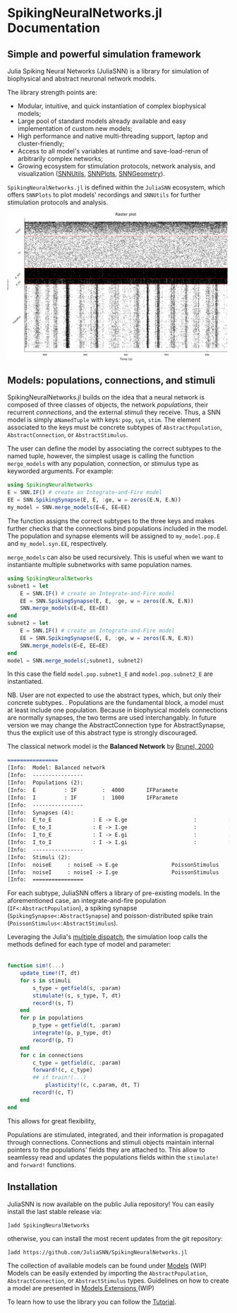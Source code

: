 # SpikingNeuralNetworks.jl Documentation


## Simple and powerful simulation framework

Julia Spiking Neural Networks (JuliaSNN) is a library for simulation of biophysical and abstract neuronal network models. 

The library strength points are:
 - Modular, intuitive, and quick instantiation of complex biophysical models;
 - Large pool of standard models already available and easy implementation of custom new models;
 - High performance and native multi-threading support, laptop and cluster-friendly;
 - Access to all model's variables at runtime and save-load-rerun of arbitrarily complex networks;
 - Growing ecosystem for stimulation protocols, network analysis, and visualization ([SNNUtils](https://github.com/JuliaSNN/SNNUtils), [SNNPlots](https://github.com/JuliaSNN/SNNPlots), [SNNGeometry](https://github.com/JuliaSNN/SNNGeometry)).

`SpikingNeuralNetworks.jl` is defined within the `JuliaSNN` ecosystem, which offers `SNNPlots` to plot models' recordings and `SNNUtils` for further stimulation protocols and analysis.

![A raster plot of a spiking neural network](assets/spiking.png)

## Models: populations, connections, and stimuli

SpikingNeuralNetworks.jl builds on the idea that a neural network is composed of three classes of objects, the network _populations_, their recurrent _connections_, and the external _stimuli_ they receive. Thus, a SNN model is simply a`NamedTuple` with keys: `pop`, `syn`, `stim`. The element associated to the keys must be concrete subtypes of `AbstractPopulation`, `AbstractConnection`, or `AbstractStimulus`. 

The user can define the model by associating the correct subtypes to the named tuple, however, the simplest usage is calling the function `merge_models` with any population, connection, or stimulus type as keyworded arguments. For example:

```julia
using SpikingNeuralNetworks
E = SNN.IF() # create an Integrate-and-Fire model
EE = SNN.SpikingSynapse(E, E, :ge, w = zeros(E.N, E.N))
my_model = SNN.merge_models(E=E, EE=EE)
```

The function assigns the correct subtypes to the three keys and makes further checks that the connections bind populations included in the model. 
The population and synapse elements will be assigned to `my_model.pop.E` and `my_model.syn.EE`, respectively.

`merge_models` can also be used recursively. This is useful when we want to instantiante multiple subnetworks with same population names.

```julia
using SpikingNeuralNetworks
subnet1 = let
    E = SNN.IF() # create an Integrate-and-Fire model
    EE = SNN.SpikingSynapse(E, E, :ge, w = zeros(E.N, E.N))
    SNN.merge_models(E=E, EE=EE)
end
subnet2 = let
    E = SNN.IF() # create an Integrate-and-Fire model
    EE = SNN.SpikingSynapse(E, E, :ge, w = zeros(E.N, E.N))
    SNN.merge_models(E=E, EE=EE)
end
model = SNN.merge_models(;subnet1, subnet2)
```
In this case the field `model.pop.subnet1_E` and `model.pop.subnet2_E` are instantiated.


NB.
User are not expected to use the abstract types, which, but only their concrete subtypes.  . Populations are the fundamental block, a model must at least include one population.
Because in biophysical models connections are normally synapses, the two terms are used interchangably. In future version we may change the AbstractConnection type for AbstractSynapse, thus the explicit use of this abstract type is strongly discouraged.




The classical network model is the __Balanced Network__ by [Brunel, 2000](https://link.springer.com/article/10.1023/A:1008925309027)



```md
================
[Info:  Model: Balanced network
[Info:  ----------------
[Info:  Populations (2):
[Info:  E         : IF        :  4000       IFParamete
[Info:  I         : IF        :  1000       IFParamete
[Info:  ----------------
[Info:  Synapses (4): 
[Info:  E_to_E             : E -> E.ge                     :          : NoLTP      : NoSTP     
[Info:  E_to_I             : E -> I.ge                     :          : NoLTP      : NoSTP     
[Info:  I_to_E             : I -> E.gi                     :          : NoLTP      : NoSTP     
[Info:  I_to_I             : I -> I.gi                     :          : NoLTP      : NoSTP     
[Info:  ----------------
[Info:  Stimuli (2):
[Info:  noiseE     : noiseE -> E.ge                 PoissonStimulus
[Info:  noiseI     : noiseI -> I.ge                 PoissonStimulus
[Info:  ================
```

For each subtype, JuliaSNN offers a library of pre-existing models. In the aforementioned case, an integrate-and-fire population (`IF<:AbstractPopulation`), a spiking synapse (`SpikingSynapse<:AbstractSynapse`) and poisson-distributed spike train (`PoissonStimulus<:AbstractStimulus`).

Leveraging the Julia's [multiple dispatch](https://docs.julialang.org/en/v1/manual/methods/#Methods), the simulation loop calls the methods defined for each type of model and parameter:

```julia

function sim!(...)
    update_time!(T, dt)
    for s in stimuli
        s_type = getfield(s, :param)
        stimulate!(s, s_type, T, dt)
        record!(s, T)
    end
    for p in populations
        p_type = getfield(t, :param)
        integrate!(p, p_type, dt)
        record!(p, T)
    end
    for c in connections
        c_type = getfield(c, :param)
        forward!(c, c_type)
        ## if train!(...) 
            plasticity!(c, c.param, dt, T)
        record!(c, T)
    end
end
```

This allows for great flexibility, 

Populations are stimulated, integrated, and their information is propagated through connections. 
Connections and stimuli objects maintain internal pointers to the populations' fields they are attached to. This allow to seamlessy read and updates the populations fields within the `stimulate!` and `forward!` functions.



## Installation

JuliaSNN is now available on the public Julia repository!
You can easily install the last stable release via:

```
]add SpikingNeuralNetworks
```

otherwise, you can install the most recent updates from the git repository:

```
]add https://github.com/JuliaSNN/SpikingNeuralNetworks.jl
```

The collection of available models can be found under [Models](@ref) (WIP)
Models can be easily extended by importing the `AbstractPopulation`, `AbstractConnection`, or `AbstractStimulus` types. Guidelines on how to create a model are presented in [Models Extensions ](@ref) (WIP)

To learn how to use the library you can follow the [Tutorial](@ref).





